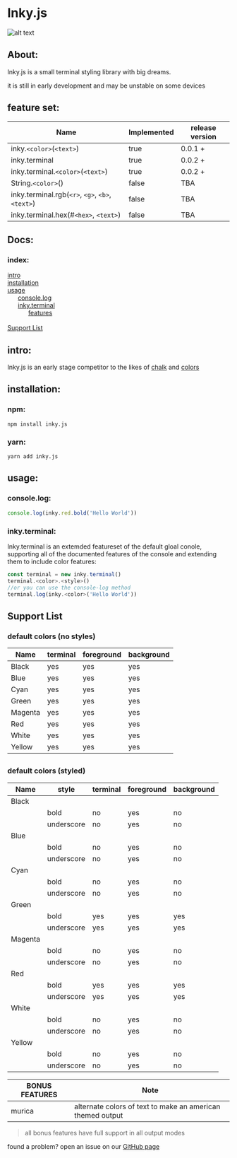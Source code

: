 # Inky.js
![alt text](https://raw.githubusercontent.com/fatalcenturion/inky.js/master/inky.js.png.png "inky.js")

## About:
Inky.js is a small terminal styling library with big dreams.

it is still in early development and may be unstable on some devices


## feature set:
| Name | Implemented | release version |
|-|-|-|
|inky.`<color>`(`<text>`) | true | 0.0.1 +|
|inky.terminal | true | 0.0.2 +|
|inky.terminal.`<color>`(`<text>`) | true | 0.0.2 +|
|String.`<color>`()| false | TBA |
|inky.terminal.rgb(`<r>`, `<g>`, `<b>`, `<text>`)| false| TBA |
|inky.terminal.hex(#`<hex>`, `<text>`)| false | TBA|



## Docs:

### index:
[intro](#intro)<br>
[installation](#installation)<br>
[usage](#usage)<br>
&nbsp;&nbsp;&nbsp;&nbsp;&nbsp;&nbsp;[console.log](#console.log)<br>
&nbsp;&nbsp;&nbsp;&nbsp;&nbsp;&nbsp;[inky.terminal](#inky.terminal)<br>
&nbsp;&nbsp;&nbsp;&nbsp;&nbsp;&nbsp;&nbsp;&nbsp;&nbsp;&nbsp;&nbsp;&nbsp;[features](#features)<br>
<br>
[Support List](#support-list)

## intro:

Inky.js is an early stage competitor to the likes of [chalk](https://npmjs.com/package/chalk) and [colors]([https://www.npmjs.com/package/colors](https://www.npmjs.com/package/colors))


## installation:
### npm:
``npm install inky.js``
### yarn:
``yarn add inky.js``

## usage:
### console.log:
```js
console.log(inky.red.bold('Hello World'))
```
### inky.terminal:

Inky.terminal is an extemded featureset of the default gloal conole, supporting all of the documented features of the console and extending them to include color features:

```js
const terminal = new inky.terminal()
terminal.<color>.<style>()
//or you can use the console-log method
terminal.log(inky.<color>('Hello World'))
```

## Support List

### default colors (no styles)

| Name | terminal | foreground | background |
|-|-|-|-|
Black|yes|yes|yes
Blue|yes|yes|yes
Cyan| yes|yes|yes
Green| yes|yes|yes
Magenta| yes|yes|yes
Red| yes|yes|yes
White| yes|yes|yes
Yellow| yes|yes|yes

##

### default colors (styled)

|Name| style| terminal|foreground|background|
|-|-|-|-|-|
|Black|||||
||bold|no|yes|no|
||underscore|no|yes|no|
|Blue|||||
||bold|no|yes|no|
||underscore|no|yes|no|
|Cyan|||||
||bold|no|yes|no|
||underscore|no|yes|no|
|Green|||||
||bold|yes|yes|yes|
||underscore|yes|yes|yes|
|Magenta|||||
||bold|no|yes|no|
||underscore|no|yes|no|
|Red|||||
||bold|yes|yes|yes|
||underscore|yes|yes|yes|
|White|||||
||bold|no|yes|no|
||underscore|no|yes|no|
|Yellow|||||
||bold|no|yes|no|
||underscore|no|yes|no|

|BONUS FEATURES| Note|
|--|-|
|murica| alternate colors of text to make an american themed output


>all bonus features have full support in all output modes



found a problem? open an issue on our [GitHub page](https://github.com/fatalcenturion/inky.js/issues)
